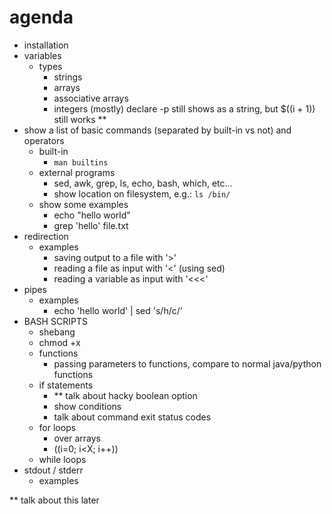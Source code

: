 # agenda
- installation
- variables
  - types
    - strings
    - arrays
    - associative arrays
    - integers (mostly)
      declare -p still shows as a string, but $((i + 1)) still works **
- show a list of basic commands (separated by built-in vs not) and operators
  - built-in
    - `man builtins`
  - external programs
    - sed, awk, grep, ls, echo, bash, which, etc...
    - show location on filesystem, e.g.: `ls /bin/`
  - show some examples
    - echo "hello world"
    - grep 'hello' file.txt
- redirection
  - examples
    - saving output to a file with '>'
    - reading a file as input with '<' (using sed)
    - reading a variable as input with '<<<'
- pipes
  - examples
    - echo 'hello world' | sed 's/h/c/'
- BASH SCRIPTS
  - shebang
  - chmod +x
  - functions
    - passing parameters to functions, compare to normal java/python functions
  - if statements
    - ** talk about hacky boolean option
    - show conditions
    - talk about command exit status codes
  - for loops
    - over arrays
    - ((i=0; i<X; i++))
  - while loops
- stdout / stderr
  - examples

** talk about this later
